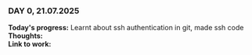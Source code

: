 ### DAY 0, 21.07.2025  
**Today's progress:** Learnt about ssh authentication in git, made ssh code     
**Thoughts:**  
**Link to work:**